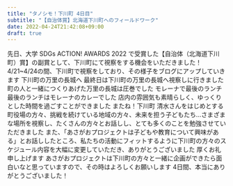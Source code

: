 ```yaml
---
title: "タノシモ！下川町 4日目"
subtitle: "【自治体賞】北海道下川町へのフィールドワーク"
date: 2022-04-24T21:42:08+09:00
draft: true
---
```

先日、大学 SDGs ACTION! AWARDS 2022 で受賞した【自治体（北海道下川町）賞】の副賞として、下川町にて視察をする機会をいただきました！
4/21~4/24の間、下川町で視察をしており、その様子をブログにアップしていきます
下川町の万里の長城へ
最終日は下川町の万里の長城へ視察しに行きました
町の人と一緒につくりあげた万里の長城は圧巻でした
モレーナで最後のランチ
最後のランチはモレーナのカレーでした
店内の雰囲気も素晴らしく、ゆっくりとした時間を過ごすことができました
またね！下川町
清水さんをはじめとする町役場の方々、挑戦を続けている地域の方々、未来を担う子どもたち…さまざまな場所を視察し、たくさんの方々とお話しし、とても多くのことを勉強させていただきました
また、「あさがおプロジェクトは子どもや教育について興味がある」とお話ししたところ、私たちの活動にフィットするように下川町の方々のスケジュール内容を大幅に変更していただき、ありがとうございました
厚くお礼申し上げます
あさがおプロジェクトは下川町の方々と一緒に企画ができたら面白いなと思っていますので、その時はよろしくお願いします
4日間、本当にありがとうございました！
